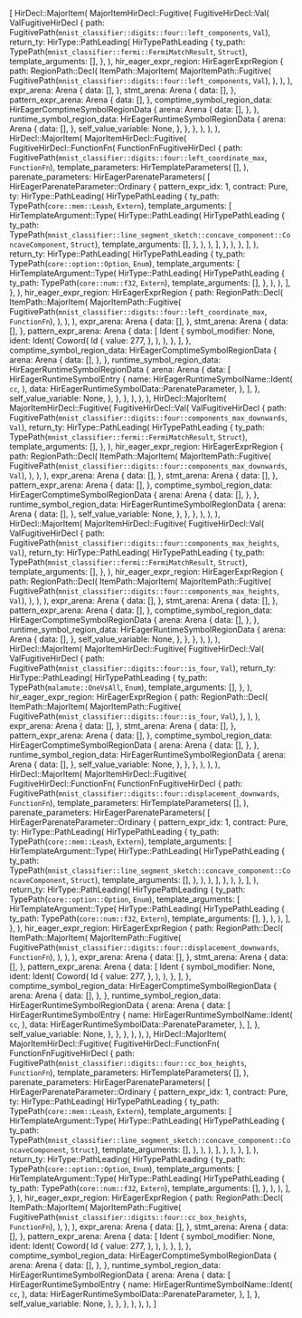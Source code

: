 [
    HirDecl::MajorItem(
        MajorItemHirDecl::Fugitive(
            FugitiveHirDecl::Val(
                ValFugitiveHirDecl {
                    path: FugitivePath(`mnist_classifier::digits::four::left_components`, `Val`),
                    return_ty: HirType::PathLeading(
                        HirTypePathLeading {
                            ty_path: TypePath(`mnist_classifier::fermi::FermiMatchResult`, `Struct`),
                            template_arguments: [],
                        },
                    ),
                    hir_eager_expr_region: HirEagerExprRegion {
                        path: RegionPath::Decl(
                            ItemPath::MajorItem(
                                MajorItemPath::Fugitive(
                                    FugitivePath(`mnist_classifier::digits::four::left_components`, `Val`),
                                ),
                            ),
                        ),
                        expr_arena: Arena {
                            data: [],
                        },
                        stmt_arena: Arena {
                            data: [],
                        },
                        pattern_expr_arena: Arena {
                            data: [],
                        },
                        comptime_symbol_region_data: HirEagerComptimeSymbolRegionData {
                            arena: Arena {
                                data: [],
                            },
                        },
                        runtime_symbol_region_data: HirEagerRuntimeSymbolRegionData {
                            arena: Arena {
                                data: [],
                            },
                            self_value_variable: None,
                        },
                    },
                },
            ),
        ),
    ),
    HirDecl::MajorItem(
        MajorItemHirDecl::Fugitive(
            FugitiveHirDecl::FunctionFn(
                FunctionFnFugitiveHirDecl {
                    path: FugitivePath(`mnist_classifier::digits::four::left_coordinate_max`, `FunctionFn`),
                    template_parameters: HirTemplateParameters(
                        [],
                    ),
                    parenate_parameters: HirEagerParenateParameters(
                        [
                            HirEagerParenateParameter::Ordinary {
                                pattern_expr_idx: 1,
                                contract: Pure,
                                ty: HirType::PathLeading(
                                    HirTypePathLeading {
                                        ty_path: TypePath(`core::mem::Leash`, `Extern`),
                                        template_arguments: [
                                            HirTemplateArgument::Type(
                                                HirType::PathLeading(
                                                    HirTypePathLeading {
                                                        ty_path: TypePath(`mnist_classifier::line_segment_sketch::concave_component::ConcaveComponent`, `Struct`),
                                                        template_arguments: [],
                                                    },
                                                ),
                                            ),
                                        ],
                                    },
                                ),
                            },
                        ],
                    ),
                    return_ty: HirType::PathLeading(
                        HirTypePathLeading {
                            ty_path: TypePath(`core::option::Option`, `Enum`),
                            template_arguments: [
                                HirTemplateArgument::Type(
                                    HirType::PathLeading(
                                        HirTypePathLeading {
                                            ty_path: TypePath(`core::num::f32`, `Extern`),
                                            template_arguments: [],
                                        },
                                    ),
                                ),
                            ],
                        },
                    ),
                    hir_eager_expr_region: HirEagerExprRegion {
                        path: RegionPath::Decl(
                            ItemPath::MajorItem(
                                MajorItemPath::Fugitive(
                                    FugitivePath(`mnist_classifier::digits::four::left_coordinate_max`, `FunctionFn`),
                                ),
                            ),
                        ),
                        expr_arena: Arena {
                            data: [],
                        },
                        stmt_arena: Arena {
                            data: [],
                        },
                        pattern_expr_arena: Arena {
                            data: [
                                Ident {
                                    symbol_modifier: None,
                                    ident: Ident(
                                        Coword(
                                            Id {
                                                value: 277,
                                            },
                                        ),
                                    ),
                                },
                            ],
                        },
                        comptime_symbol_region_data: HirEagerComptimeSymbolRegionData {
                            arena: Arena {
                                data: [],
                            },
                        },
                        runtime_symbol_region_data: HirEagerRuntimeSymbolRegionData {
                            arena: Arena {
                                data: [
                                    HirEagerRuntimeSymbolEntry {
                                        name: HirEagerRuntimeSymbolName::Ident(
                                            `cc`,
                                        ),
                                        data: HirEagerRuntimeSymbolData::ParenateParameter,
                                    },
                                ],
                            },
                            self_value_variable: None,
                        },
                    },
                },
            ),
        ),
    ),
    HirDecl::MajorItem(
        MajorItemHirDecl::Fugitive(
            FugitiveHirDecl::Val(
                ValFugitiveHirDecl {
                    path: FugitivePath(`mnist_classifier::digits::four::components_max_downwards`, `Val`),
                    return_ty: HirType::PathLeading(
                        HirTypePathLeading {
                            ty_path: TypePath(`mnist_classifier::fermi::FermiMatchResult`, `Struct`),
                            template_arguments: [],
                        },
                    ),
                    hir_eager_expr_region: HirEagerExprRegion {
                        path: RegionPath::Decl(
                            ItemPath::MajorItem(
                                MajorItemPath::Fugitive(
                                    FugitivePath(`mnist_classifier::digits::four::components_max_downwards`, `Val`),
                                ),
                            ),
                        ),
                        expr_arena: Arena {
                            data: [],
                        },
                        stmt_arena: Arena {
                            data: [],
                        },
                        pattern_expr_arena: Arena {
                            data: [],
                        },
                        comptime_symbol_region_data: HirEagerComptimeSymbolRegionData {
                            arena: Arena {
                                data: [],
                            },
                        },
                        runtime_symbol_region_data: HirEagerRuntimeSymbolRegionData {
                            arena: Arena {
                                data: [],
                            },
                            self_value_variable: None,
                        },
                    },
                },
            ),
        ),
    ),
    HirDecl::MajorItem(
        MajorItemHirDecl::Fugitive(
            FugitiveHirDecl::Val(
                ValFugitiveHirDecl {
                    path: FugitivePath(`mnist_classifier::digits::four::components_max_heights`, `Val`),
                    return_ty: HirType::PathLeading(
                        HirTypePathLeading {
                            ty_path: TypePath(`mnist_classifier::fermi::FermiMatchResult`, `Struct`),
                            template_arguments: [],
                        },
                    ),
                    hir_eager_expr_region: HirEagerExprRegion {
                        path: RegionPath::Decl(
                            ItemPath::MajorItem(
                                MajorItemPath::Fugitive(
                                    FugitivePath(`mnist_classifier::digits::four::components_max_heights`, `Val`),
                                ),
                            ),
                        ),
                        expr_arena: Arena {
                            data: [],
                        },
                        stmt_arena: Arena {
                            data: [],
                        },
                        pattern_expr_arena: Arena {
                            data: [],
                        },
                        comptime_symbol_region_data: HirEagerComptimeSymbolRegionData {
                            arena: Arena {
                                data: [],
                            },
                        },
                        runtime_symbol_region_data: HirEagerRuntimeSymbolRegionData {
                            arena: Arena {
                                data: [],
                            },
                            self_value_variable: None,
                        },
                    },
                },
            ),
        ),
    ),
    HirDecl::MajorItem(
        MajorItemHirDecl::Fugitive(
            FugitiveHirDecl::Val(
                ValFugitiveHirDecl {
                    path: FugitivePath(`mnist_classifier::digits::four::is_four`, `Val`),
                    return_ty: HirType::PathLeading(
                        HirTypePathLeading {
                            ty_path: TypePath(`malamute::OneVsAll`, `Enum`),
                            template_arguments: [],
                        },
                    ),
                    hir_eager_expr_region: HirEagerExprRegion {
                        path: RegionPath::Decl(
                            ItemPath::MajorItem(
                                MajorItemPath::Fugitive(
                                    FugitivePath(`mnist_classifier::digits::four::is_four`, `Val`),
                                ),
                            ),
                        ),
                        expr_arena: Arena {
                            data: [],
                        },
                        stmt_arena: Arena {
                            data: [],
                        },
                        pattern_expr_arena: Arena {
                            data: [],
                        },
                        comptime_symbol_region_data: HirEagerComptimeSymbolRegionData {
                            arena: Arena {
                                data: [],
                            },
                        },
                        runtime_symbol_region_data: HirEagerRuntimeSymbolRegionData {
                            arena: Arena {
                                data: [],
                            },
                            self_value_variable: None,
                        },
                    },
                },
            ),
        ),
    ),
    HirDecl::MajorItem(
        MajorItemHirDecl::Fugitive(
            FugitiveHirDecl::FunctionFn(
                FunctionFnFugitiveHirDecl {
                    path: FugitivePath(`mnist_classifier::digits::four::displacement_downwards`, `FunctionFn`),
                    template_parameters: HirTemplateParameters(
                        [],
                    ),
                    parenate_parameters: HirEagerParenateParameters(
                        [
                            HirEagerParenateParameter::Ordinary {
                                pattern_expr_idx: 1,
                                contract: Pure,
                                ty: HirType::PathLeading(
                                    HirTypePathLeading {
                                        ty_path: TypePath(`core::mem::Leash`, `Extern`),
                                        template_arguments: [
                                            HirTemplateArgument::Type(
                                                HirType::PathLeading(
                                                    HirTypePathLeading {
                                                        ty_path: TypePath(`mnist_classifier::line_segment_sketch::concave_component::ConcaveComponent`, `Struct`),
                                                        template_arguments: [],
                                                    },
                                                ),
                                            ),
                                        ],
                                    },
                                ),
                            },
                        ],
                    ),
                    return_ty: HirType::PathLeading(
                        HirTypePathLeading {
                            ty_path: TypePath(`core::option::Option`, `Enum`),
                            template_arguments: [
                                HirTemplateArgument::Type(
                                    HirType::PathLeading(
                                        HirTypePathLeading {
                                            ty_path: TypePath(`core::num::f32`, `Extern`),
                                            template_arguments: [],
                                        },
                                    ),
                                ),
                            ],
                        },
                    ),
                    hir_eager_expr_region: HirEagerExprRegion {
                        path: RegionPath::Decl(
                            ItemPath::MajorItem(
                                MajorItemPath::Fugitive(
                                    FugitivePath(`mnist_classifier::digits::four::displacement_downwards`, `FunctionFn`),
                                ),
                            ),
                        ),
                        expr_arena: Arena {
                            data: [],
                        },
                        stmt_arena: Arena {
                            data: [],
                        },
                        pattern_expr_arena: Arena {
                            data: [
                                Ident {
                                    symbol_modifier: None,
                                    ident: Ident(
                                        Coword(
                                            Id {
                                                value: 277,
                                            },
                                        ),
                                    ),
                                },
                            ],
                        },
                        comptime_symbol_region_data: HirEagerComptimeSymbolRegionData {
                            arena: Arena {
                                data: [],
                            },
                        },
                        runtime_symbol_region_data: HirEagerRuntimeSymbolRegionData {
                            arena: Arena {
                                data: [
                                    HirEagerRuntimeSymbolEntry {
                                        name: HirEagerRuntimeSymbolName::Ident(
                                            `cc`,
                                        ),
                                        data: HirEagerRuntimeSymbolData::ParenateParameter,
                                    },
                                ],
                            },
                            self_value_variable: None,
                        },
                    },
                },
            ),
        ),
    ),
    HirDecl::MajorItem(
        MajorItemHirDecl::Fugitive(
            FugitiveHirDecl::FunctionFn(
                FunctionFnFugitiveHirDecl {
                    path: FugitivePath(`mnist_classifier::digits::four::cc_box_heights`, `FunctionFn`),
                    template_parameters: HirTemplateParameters(
                        [],
                    ),
                    parenate_parameters: HirEagerParenateParameters(
                        [
                            HirEagerParenateParameter::Ordinary {
                                pattern_expr_idx: 1,
                                contract: Pure,
                                ty: HirType::PathLeading(
                                    HirTypePathLeading {
                                        ty_path: TypePath(`core::mem::Leash`, `Extern`),
                                        template_arguments: [
                                            HirTemplateArgument::Type(
                                                HirType::PathLeading(
                                                    HirTypePathLeading {
                                                        ty_path: TypePath(`mnist_classifier::line_segment_sketch::concave_component::ConcaveComponent`, `Struct`),
                                                        template_arguments: [],
                                                    },
                                                ),
                                            ),
                                        ],
                                    },
                                ),
                            },
                        ],
                    ),
                    return_ty: HirType::PathLeading(
                        HirTypePathLeading {
                            ty_path: TypePath(`core::option::Option`, `Enum`),
                            template_arguments: [
                                HirTemplateArgument::Type(
                                    HirType::PathLeading(
                                        HirTypePathLeading {
                                            ty_path: TypePath(`core::num::f32`, `Extern`),
                                            template_arguments: [],
                                        },
                                    ),
                                ),
                            ],
                        },
                    ),
                    hir_eager_expr_region: HirEagerExprRegion {
                        path: RegionPath::Decl(
                            ItemPath::MajorItem(
                                MajorItemPath::Fugitive(
                                    FugitivePath(`mnist_classifier::digits::four::cc_box_heights`, `FunctionFn`),
                                ),
                            ),
                        ),
                        expr_arena: Arena {
                            data: [],
                        },
                        stmt_arena: Arena {
                            data: [],
                        },
                        pattern_expr_arena: Arena {
                            data: [
                                Ident {
                                    symbol_modifier: None,
                                    ident: Ident(
                                        Coword(
                                            Id {
                                                value: 277,
                                            },
                                        ),
                                    ),
                                },
                            ],
                        },
                        comptime_symbol_region_data: HirEagerComptimeSymbolRegionData {
                            arena: Arena {
                                data: [],
                            },
                        },
                        runtime_symbol_region_data: HirEagerRuntimeSymbolRegionData {
                            arena: Arena {
                                data: [
                                    HirEagerRuntimeSymbolEntry {
                                        name: HirEagerRuntimeSymbolName::Ident(
                                            `cc`,
                                        ),
                                        data: HirEagerRuntimeSymbolData::ParenateParameter,
                                    },
                                ],
                            },
                            self_value_variable: None,
                        },
                    },
                },
            ),
        ),
    ),
]